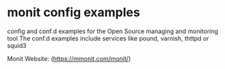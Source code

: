 # monit config examples
config and conf.d examples for the Open Source managing and monitoring tool
The conf.d examples include services like pound, varnish, thttpd or squid3

Monit Website: (https://mmonit.com/monit/)